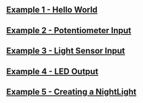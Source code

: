 ## [Example 1 - Hello World](example_1.md)
## [Example 2 - Potentiometer Input](example_2.md)
## [Example 3 - Light Sensor Input](example_3.md)
## [Example 4 - LED Output](example_4.md)
## [Example 5 - Creating a NightLight](example_5.md)




